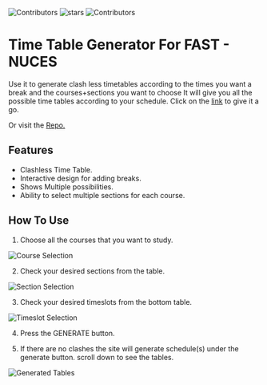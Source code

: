 ![Contributors](https://img.shields.io/github/contributors/Hamza5743/TimeTableGenerator.svg?style=flat-square) ![stars](https://img.shields.io/github/stars/Hamza5743/TimeTableGenerator.svg?style=flat-square) ![Contributors](https://img.shields.io/github/watchers/Hamza5743/TimeTableGenerator.svg?style=flat-square) 

# Time Table Generator For FAST - NUCES

Use it to generate clash less timetables according to the times you want a break and the courses+sections you want to choose It will give you all the possible time tables according to your schedule.
 Click on the [link](https://Noumannomi123.github.io/TimeTableGenerator/Calculator.html) to give it a go.
 
Or visit the [Repo.](https://github.com/Hamza5743/TimeTableGenerator)

## Features
- Clashless Time Table.
- Interactive design for adding breaks.
- Shows Multiple possibilities.
- Ability to select multiple sections for each course.

## How To Use

1. Choose all the courses that you want to study. 

![Course Selection](/Screenshots/Courses.png)

2. Check your desired sections from the table.

![Section Selection](/Screenshots/Sections.png)

3. Check your desired timeslots from the bottom table.

![Timeslot Selection](/Screenshots/Slots.png)

4. Press the GENERATE button.

5. If there are no clashes the site will generate schedule(s) under the generate button. scroll down to see the tables.

![Generated Tables](/Screenshots/Timetable.png)
